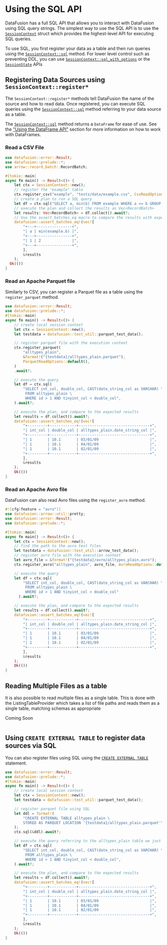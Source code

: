 <!---
  Licensed to the Apache Software Foundation (ASF) under one
  or more contributor license agreements.  See the NOTICE file
  distributed with this work for additional information
  regarding copyright ownership.  The ASF licenses this file
  to you under the Apache License, Version 2.0 (the
  "License"); you may not use this file except in compliance
  with the License.  You may obtain a copy of the License at

    http://www.apache.org/licenses/LICENSE-2.0

  Unless required by applicable law or agreed to in writing,
  software distributed under the License is distributed on an
  "AS IS" BASIS, WITHOUT WARRANTIES OR CONDITIONS OF ANY
  KIND, either express or implied.  See the License for the
  specific language governing permissions and limitations
  under the License.
-->

# Using the SQL API

DataFusion has a full SQL API that allows you to interact with DataFusion using
SQL query strings. The simplest way to use the SQL API is to use the
[`SessionContext`] struct which provides the highest-level API for executing SQL
queries.

To use SQL, you first register your data as a table and then run queries
using the [`SessionContext::sql`] method. For lower level control such as
preventing DDL, you can use [`SessionContext::sql_with_options`] or the
[`SessionState`] APIs

## Registering Data Sources using `SessionContext::register*`

The `SessionContext::register*` methods tell DataFusion the name of
the source and how to read data. Once registered, you can execute SQL queries
using the [`SessionContext::sql`] method referring to your data source as a table.

The [`SessionContext::sql`] method returns a `DataFrame` for ease of
use. See the ["Using the DataFrame API"] section for more information on how to
work with DataFrames.

### Read a CSV File

```rust
use datafusion::error::Result;
use datafusion::prelude::*;
use arrow::record_batch::RecordBatch;

#[tokio::main]
async fn main() -> Result<()> {
    let ctx = SessionContext::new();
    // register the "example" table
    ctx.register_csv("example", "tests/data/example.csv", CsvReadOptions::new()).await?;
    // create a plan to run a SQL query
    let df = ctx.sql("SELECT a, min(b) FROM example WHERE a <= b GROUP BY a LIMIT 100").await?;
    // execute the plan and collect the results as Vec<RecordBatch>
    let results: Vec<RecordBatch> = df.collect().await?;
    // Use the assert_batches_eq macro to compare the results with expected output
    datafusion::assert_batches_eq!(vec![
        "+---+----------------+",
        "| a | min(example.b) |",
        "+---+----------------+",
        "| 1 | 2              |",
        "+---+----------------+",
        ],
        &results
    );
  Ok(())
}
```

### Read an Apache Parquet file

Similarly to CSV, you can register a Parquet file as a table using the `register_parquet` method.

```rust
use datafusion::error::Result;
use datafusion::prelude::*;
#[tokio::main]
async fn main() -> Result<()> {
    // create local session context
    let ctx = SessionContext::new();
    let testdata = datafusion::test_util::parquet_test_data();

    // register parquet file with the execution context
    ctx.register_parquet(
        "alltypes_plain",
        &format!("{testdata}/alltypes_plain.parquet"),
        ParquetReadOptions::default(),
    )
    .await?;

    // execute the query
    let df = ctx.sql(
        "SELECT int_col, double_col, CAST(date_string_col as VARCHAR) \
         FROM alltypes_plain \
         WHERE id > 1 AND tinyint_col < double_col",
    ).await?;

    // execute the plan, and compare to the expected results
    let results = df.collect().await?;
    datafusion::assert_batches_eq!(vec![
        "+---------+------------+--------------------------------+",
        "| int_col | double_col | alltypes_plain.date_string_col |",
        "+---------+------------+--------------------------------+",
        "| 1       | 10.1       | 03/01/09                       |",
        "| 1       | 10.1       | 04/01/09                       |",
        "| 1       | 10.1       | 02/01/09                       |",
        "+---------+------------+--------------------------------+",
        ],
        &results
    );
    Ok(())
}
```

### Read an Apache Avro file

DataFusion can also read Avro files using the `register_avro` method.

```rust
#![cfg(feature = "avro")]
use datafusion::arrow::util::pretty;
use datafusion::error::Result;
use datafusion::prelude::*;

#[tokio::main]
async fn main() -> Result<()> {
    let ctx = SessionContext::new();
    // find the path to the avro test files
    let testdata = datafusion::test_util::arrow_test_data();
    // register avro file with the execution context
    let avro_file = &format!("{testdata}/avro/alltypes_plain.avro");
    ctx.register_avro("alltypes_plain", avro_file, AvroReadOptions::default()).await?;

    // execute the query
    let df = ctx.sql(
        "SELECT int_col, double_col, CAST(date_string_col as VARCHAR) \
         FROM alltypes_plain \
         WHERE id > 1 AND tinyint_col < double_col"
      ).await?;

    // execute the plan, and compare to the expected results
    let results = df.collect().await?;
    datafusion::assert_batches_eq!(vec![
        "+---------+------------+--------------------------------+",
        "| int_col | double_col | alltypes_plain.date_string_col |",
        "+---------+------------+--------------------------------+",
        "| 1       | 10.1       | 03/01/09                       |",
        "| 1       | 10.1       | 04/01/09                       |",
        "| 1       | 10.1       | 02/01/09                       |",
        "+---------+------------+--------------------------------+",
        ],
        &results
    );
    Ok(())
}
```

## Reading Multiple Files as a table

It is also possible to read multiple files as a single table. This is done
with the ListingTableProvider which takes a list of file paths and reads them
as a single table, matching schemas as appropriate

Coming Soon

```rust

```

## Using `CREATE EXTERNAL TABLE` to register data sources via SQL

You can also register files using SQL using the [`CREATE EXTERNAL TABLE`]
statement.

[`create external table`]: ../user-guide/sql/ddl.md#create-external-table

```rust
use datafusion::error::Result;
use datafusion::prelude::*;
#[tokio::main]
async fn main() -> Result<()> {
    // create local session context
    let ctx = SessionContext::new();
    let testdata = datafusion::test_util::parquet_test_data();

    // register parquet file using SQL
    let ddl = format!(
        "CREATE EXTERNAL TABLE alltypes_plain \
        STORED AS PARQUET LOCATION '{testdata}/alltypes_plain.parquet'"
    );
    ctx.sql(&ddl).await?;

    // execute the query referring to the alltypes_plain table we just registered
    let df = ctx.sql(
        "SELECT int_col, double_col, CAST(date_string_col as VARCHAR) \
         FROM alltypes_plain \
         WHERE id > 1 AND tinyint_col < double_col",
    ).await?;

    // execute the plan, and compare to the expected results
    let results = df.collect().await?;
    datafusion::assert_batches_eq!(vec![
        "+---------+------------+--------------------------------+",
        "| int_col | double_col | alltypes_plain.date_string_col |",
        "+---------+------------+--------------------------------+",
        "| 1       | 10.1       | 03/01/09                       |",
        "| 1       | 10.1       | 04/01/09                       |",
        "| 1       | 10.1       | 02/01/09                       |",
        "+---------+------------+--------------------------------+",
        ],
        &results
    );
    Ok(())
}
```

[`sessioncontext`]: https://docs.rs/datafusion/latest/datafusion/execution/context/struct.SessionContext.html
[`sessioncontext::sql`]: https://docs.rs/datafusion/latest/datafusion/execution/context/struct.SessionContext.html#method.sql
[`sessioncontext::sql_with_options`]: https://docs.rs/datafusion/latest/datafusion/execution/context/struct.SessionContext.html#method.sql_with_options
[`sessionstate`]: https://docs.rs/datafusion/latest/datafusion/execution/session_state/struct.SessionState.html
["using the dataframe api"]: ../library-user-guide/using-the-dataframe-api.md
